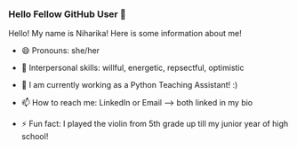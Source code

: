 ### Hello Fellow GitHub User 👋


Hello! My name is Niharika! Here is some information about me!

- 😄 Pronouns: she/her
  
- 🤝 Interpersonal skills: willful, energetic, repsectful, optimistic
  
- 🔭 I am currently working as a Python Teaching Assistant! :)
  
- 📫 How to reach me: LinkedIn or Email --> both linked in my bio
  
- ⚡ Fun fact: I played the violin from 5th grade up till my junior year of high school!


